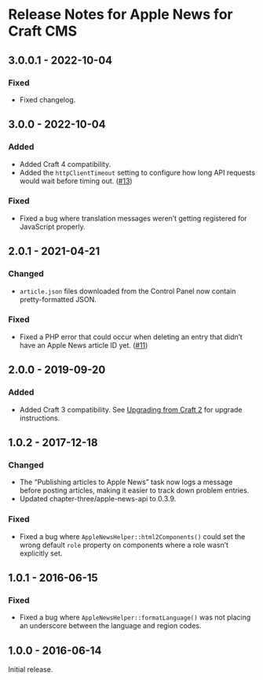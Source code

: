 # Release Notes for Apple News for Craft CMS

## 3.0.0.1 - 2022-10-04

### Fixed

- Fixed changelog.

## 3.0.0 - 2022-10-04

### Added

- Added Craft 4 compatibility.
- Added the `httpClientTimeout` setting to configure how long API requests would wait before timing out. ([#13](https://github.com/craftcms/apple-news/issues/13))

### Fixed

- Fixed a bug where translation messages weren’t getting registered for JavaScript properly.

## 2.0.1 - 2021-04-21

### Changed

- `article.json` files downloaded from the Control Panel now contain pretty-formatted JSON.

### Fixed

- Fixed a PHP error that could occur when deleting an entry that didn’t have an Apple News article ID yet. ([#11](https://github.com/craftcms/apple-news/issues/11))

## 2.0.0 - 2019-09-20

### Added

- Added Craft 3 compatibility. See [Upgrading from Craft 2](https://github.com/craftcms/apple-news/blob/master/README.md#upgrading-from-craft-2) for upgrade instructions.

## 1.0.2 - 2017-12-18

### Changed

- The “Publishing articles to Apple News” task now logs a message before posting articles, making it easier to track down problem entries.
- Updated chapter-three/apple-news-api to 0.3.9.

### Fixed

- Fixed a bug where `AppleNewsHelper::html2Components()` could set the wrong default `role` property on components where a role wasn’t explicitly set.

## 1.0.1 - 2016-06-15

### Fixed

- Fixed a bug where `AppleNewsHelper::formatLanguage()` was not placing an underscore between the language and region codes.

## 1.0.0 - 2016-06-14

Initial release.
